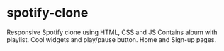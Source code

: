 # spotify-clone
Responsive Spotify clone using HTML, CSS and JS
Contains album with playlist.
Cool widgets and play/pause button.
Home and Sign-up pages.
